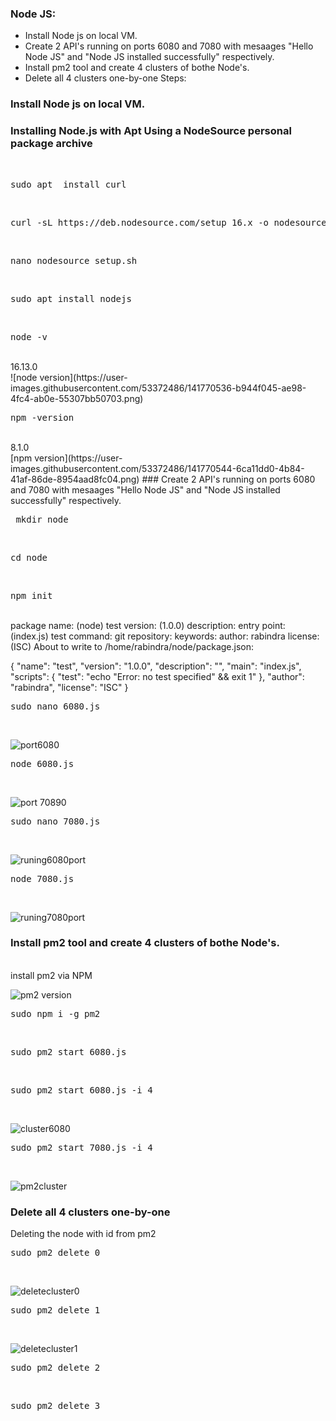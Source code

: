 ### Node JS:
 - Install Node js on local VM.
 - Create 2 API's running on ports 6080 and 7080 with mesaages "Hello Node JS" and "Node JS installed successfully" respectively.
 -  Install pm2 tool and create 4 clusters of bothe Node's.
 - Delete all 4 clusters one-by-one
 Steps:
 ### Install Node js on local VM.
 ### Installing Node.js with Apt Using a NodeSource personal package archive
 <br/>
 <pre>sudo apt  install curl</pre> <br/>
<pre>curl -sL https://deb.nodesource.com/setup_16.x -o nodesource_setup.sh</pre><br/>
<pre>nano nodesource_setup.sh</pre><br/>
<pre>sudo apt install nodejs</pre><br/>
<pre>node -v</pre><br/>
16.13.0<br/>
![node version](https://user-images.githubusercontent.com/53372486/141770536-b944f045-ae98-4fc4-ab0e-55307bb50703.png)
<pre>npm -version</pre><br/>
8.1.0<br/>
[npm version](https://user-images.githubusercontent.com/53372486/141770544-6ca11dd0-4b84-41af-86de-8954aad8fc04.png)
### Create 2 API's running on ports 6080 and 7080 with mesaages "Hello Node JS" and "Node JS installed successfully" respectively.
<br/>
    <pre> mkdir node</pre><br/>
<pre>cd node</pre><br/>
<pre>npm init</pre><br/>
package name: (node) test
version: (1.0.0) 
description: 
entry point: (index.js) 
test command: 
git repository: 
keywords: 
author: rabindra
license: (ISC) 
About to write to /home/rabindra/node/package.json:

{
  "name": "test",
  "version": "1.0.0",
  "description": "",
  "main": "index.js",
  "scripts": {
    "test": "echo \"Error: no test specified\" && exit 1"
  },
  "author": "rabindra",
  "license": "ISC"
}<br/>
<pre>sudo nano 6080.js</pre><br/>

![port6080](https://user-images.githubusercontent.com/53372486/141770599-30a839ce-b4ca-4b43-9a95-122ededdb060.png)<br/>
<pre>node 6080.js</pre><br/>

![port 70890](https://user-images.githubusercontent.com/53372486/141770592-8bd5bb11-1014-44e3-ab99-308b441261ff.png)<br/>
<pre>sudo nano 7080.js</pre><br/>

![runing6080port](https://user-images.githubusercontent.com/53372486/141770608-bd02a96a-b761-43fc-b8a3-f85bc537ba47.png)<br/>
<pre>node 7080.js</pre><br/>

![runing7080port](https://user-images.githubusercontent.com/53372486/141770633-23e14afd-7bf8-46eb-9bdb-aa59d9f86c3e.png)<br/>

###  Install pm2 tool and create 4 clusters of bothe Node's.
<br/>
install pm2 via NPM<br/>

![pm2 version](https://user-images.githubusercontent.com/53372486/141771215-c572115a-b441-4d1f-88fc-897f2dbdfa94.png)<br/>
<pre>sudo npm i -g pm2</pre><br/>
<pre>sudo pm2 start 6080.js</pre><br/>
<pre>sudo pm2 start 6080.js -i 4</pre><br/>

![cluster6080](https://user-images.githubusercontent.com/53372486/141771222-6a37ae51-6dc3-43cb-aeb8-c6552c12b1b5.png)<br/>
<pre>sudo pm2 start 7080.js -i 4</pre><br/>

![pm2cluster](https://user-images.githubusercontent.com/53372486/141771248-7ce6df3c-df8c-439d-ab1e-595137eccea9.png)<br/>
### Delete all 4 clusters one-by-one<br/>
Deleting the node with id from pm2<br/>
<pre>sudo pm2 delete 0</pre><br/>

![deletecluster0](https://user-images.githubusercontent.com/53372486/141771257-80f6582b-6778-450f-b1bd-9db6d58d8b61.png)<br/>
<pre>sudo pm2 delete 1</pre><br/>

![deletecluster1](https://user-images.githubusercontent.com/53372486/141771264-9d87fcdf-79ea-4fd7-8c39-fc963fd1462a.png)<br/>
<pre>sudo pm2 delete 2</pre><br/>
<pre>sudo pm2 delete 3</pre><br/>
